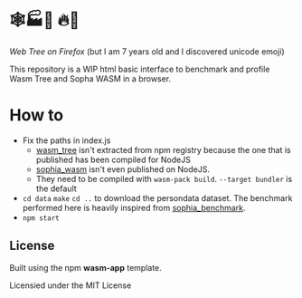 
# 🕸️🏭🌳 🔥🦊

*Web Tree on Firefox* (but I am 7 years old and I discovered unicode emoji)

This repository is a WIP html basic interface to benchmark and profile Wasm Tree and Sopha WASM in a browser.

# How to

- Fix the paths in index.js
    - [wasm_tree](https://github.com/BruJu/WasmTreeDataset) isn't extracted
    from npm registry because the one that is published has been compiled for
    NodeJS
    - [sophia_wasm](https://github.com/BruJu/Portable-Reasoning-in-Web-Assembly/tree/master/sophia-wasm)
    isn't even published on NodeJS.
    - They need to be compiled with `wasm-pack build`. `--target bundler` is the default
- `cd data` `make` `cd ..` to download the persondata dataset. The benchmark performed here
is heavily inspired from [sophia_benchmark](https://github.com/pchampin/sophia_benchmark).
- `npm start`


## License

Built using the npm **wasm-app** template.

Licensied under the MIT License
